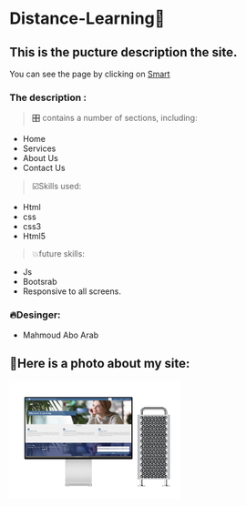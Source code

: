 # Distance-Learning📔


 ## This is the pucture description the site.
 
You can see the page by clicking on [Smart]( https://mahmoudmohmedaboarab.github.io/Distance-Learning/)

### The description :


> 🎛️ contains a number of sections, including:

- Home
- Services
- About Us
- Contact Us


> ☑️Skills used:

- Html
- css
- css3
- Html5

> 💥future skills:
- Js
- Bootsrab
- Responsive to all screens.


### :fire:Desinger:

- Mahmoud Abo Arab

 ## 📸Here is a photo about my site:
 
 <img src ="img/mockuper.png" width="300px" heighet="300px">
